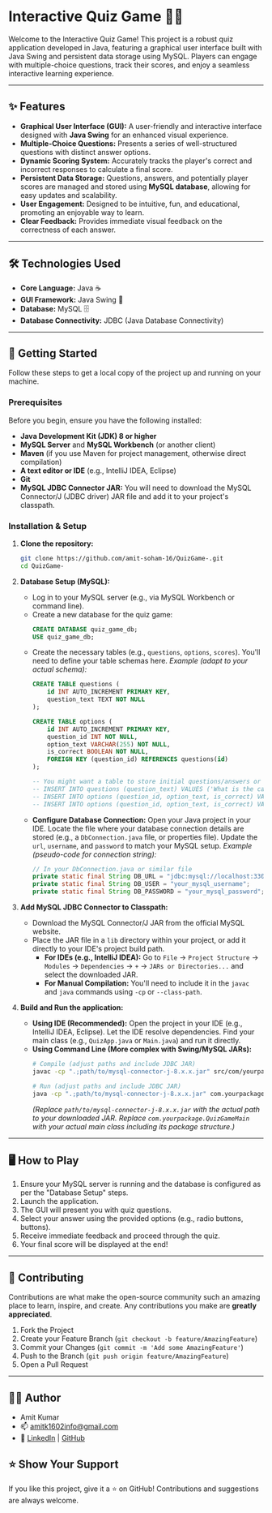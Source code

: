 # Interactive Quiz Game 🧠✨

Welcome to the Interactive Quiz Game! This project is a robust quiz application developed in Java, featuring a graphical user interface built with Java Swing and persistent data storage using MySQL. Players can engage with multiple-choice questions, track their scores, and enjoy a seamless interactive learning experience.

---

## ✨ Features

* **Graphical User Interface (GUI):** A user-friendly and interactive interface designed with **Java Swing** for an enhanced visual experience.
* **Multiple-Choice Questions:** Presents a series of well-structured questions with distinct answer options.
* **Dynamic Scoring System:** Accurately tracks the player's correct and incorrect responses to calculate a final score.
* **Persistent Data Storage:** Questions, answers, and potentially player scores are managed and stored using **MySQL database**, allowing for easy updates and scalability.
* **User Engagement:** Designed to be intuitive, fun, and educational, promoting an enjoyable way to learn.
* **Clear Feedback:** Provides immediate visual feedback on the correctness of each answer.

---

## 🛠️ Technologies Used

* **Core Language:** Java ☕
* **GUI Framework:** Java Swing 🎨
* **Database:** MySQL 🗄️
* **Database Connectivity:** JDBC (Java Database Connectivity)

---

## 🚀 Getting Started

Follow these steps to get a local copy of the project up and running on your machine.

### Prerequisites

Before you begin, ensure you have the following installed:

* **Java Development Kit (JDK) 8 or higher**
* **MySQL Server** and **MySQL Workbench** (or another client)
* **Maven** (if you use Maven for project management, otherwise direct compilation)
* **A text editor or IDE** (e.g., IntelliJ IDEA, Eclipse)
* **Git**
* **MySQL JDBC Connector JAR:** You will need to download the MySQL Connector/J (JDBC driver) JAR file and add it to your project's classpath.

### Installation & Setup

1.  **Clone the repository:**
    ```bash
    git clone https://github.com/amit-soham-16/QuizGame-.git
    cd QuizGame-
    ```

2.  **Database Setup (MySQL):**
    * Log in to your MySQL server (e.g., via MySQL Workbench or command line).
    * Create a new database for the quiz game:
        ```sql
        CREATE DATABASE quiz_game_db;
        USE quiz_game_db;
        ```
    * Create the necessary tables (e.g., `questions`, `options`, `scores`). You'll need to define your table schemas here.
        *Example (adapt to your actual schema):*
        ```sql
        CREATE TABLE questions (
            id INT AUTO_INCREMENT PRIMARY KEY,
            question_text TEXT NOT NULL
        );

        CREATE TABLE options (
            id INT AUTO_INCREMENT PRIMARY KEY,
            question_id INT NOT NULL,
            option_text VARCHAR(255) NOT NULL,
            is_correct BOOLEAN NOT NULL,
            FOREIGN KEY (question_id) REFERENCES questions(id)
        );

        -- You might want a table to store initial questions/answers or load them dynamically
        -- INSERT INTO questions (question_text) VALUES ('What is the capital of France?');
        -- INSERT INTO options (question_id, option_text, is_correct) VALUES (1, 'Paris', TRUE);
        -- INSERT INTO options (question_id, option_text, is_correct) VALUES (1, 'Rome', FALSE);
        ```
    * **Configure Database Connection:** Open your Java project in your IDE. Locate the file where your database connection details are stored (e.g., a `DbConnection.java` file, or properties file). Update the `url`, `username`, and `password` to match your MySQL setup.
        *Example (pseudo-code for connection string):*
        ```java
        // In your DbConnection.java or similar file
        private static final String DB_URL = "jdbc:mysql://localhost:3306/quiz_game_db";
        private static final String DB_USER = "your_mysql_username";
        private static final String DB_PASSWORD = "your_mysql_password";
        ```

3.  **Add MySQL JDBC Connector to Classpath:**
    * Download the MySQL Connector/J JAR from the official MySQL website.
    * Place the JAR file in a `lib` directory within your project, or add it directly to your IDE's project build path.
        * **For IDEs (e.g., IntelliJ IDEA):** Go to `File` -> `Project Structure` -> `Modules` -> `Dependencies` -> `+` -> `JARs or Directories...` and select the downloaded JAR.
        * **For Manual Compilation:** You'll need to include it in the `javac` and `java` commands using `-cp` or `--class-path`.

4.  **Build and Run the application:**
    * **Using IDE (Recommended):** Open the project in your IDE (e.g., IntelliJ IDEA, Eclipse). Let the IDE resolve dependencies. Find your main class (e.g., `QuizApp.java` or `Main.java`) and run it directly.
    * **Using Command Line (More complex with Swing/MySQL JARs):**
        ```bash
        # Compile (adjust paths and include JDBC JAR)
        javac -cp ".;path/to/mysql-connector-j-8.x.x.jar" src/com/yourpackage/QuizGameMain.java # Adjust paths

        # Run (adjust paths and include JDBC JAR)
        java -cp ".;path/to/mysql-connector-j-8.x.x.jar" com.yourpackage.QuizGameMain # Adjust paths
        ```
        *(Replace `path/to/mysql-connector-j-8.x.x.jar` with the actual path to your downloaded JAR. Replace `com.yourpackage.QuizGameMain` with your actual main class including its package structure.)*

---

## 🖥️ How to Play

1.  Ensure your MySQL server is running and the database is configured as per the "Database Setup" steps.
2.  Launch the application.
3.  The GUI will present you with quiz questions.
4.  Select your answer using the provided options (e.g., radio buttons, buttons).
5.  Receive immediate feedback and proceed through the quiz.
6.  Your final score will be displayed at the end!

---

## 🤝 Contributing

Contributions are what make the open-source community such an amazing place to learn, inspire, and create. Any contributions you make are **greatly appreciated**.

1.  Fork the Project
2.  Create your Feature Branch (`git checkout -b feature/AmazingFeature`)
3.  Commit your Changes (`git commit -m 'Add some AmazingFeature'`)
4.  Push to the Branch (`git push origin feature/AmazingFeature`)
5.  Open a Pull Request

---


## 👨‍💻 Author
- Amit Kumar
- 📫 amitk1602info@gmail.com
- 🔗 [LinkedIn](https://www.linkedin.com/in/kumaramit02/) | [GitHub](https://github.com/amit-soham-16)





## ⭐️ Show Your Support
If you like this project, give it a ⭐️ on GitHub! Contributions and suggestions are always welcome.
